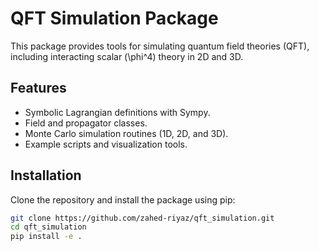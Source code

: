 # QFT Simulation Package

This package provides tools for simulating quantum field theories (QFT), including interacting scalar \(\phi^4\) theory in 2D and 3D.

## Features
- Symbolic Lagrangian definitions with Sympy.
- Field and propagator classes.
- Monte Carlo simulation routines (1D, 2D, and 3D).
- Example scripts and visualization tools.

## Installation
Clone the repository and install the package using pip:

```bash
git clone https://github.com/zahed-riyaz/qft_simulation.git
cd qft_simulation
pip install -e .
